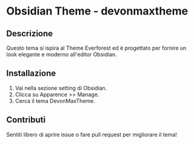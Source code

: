 # Obsidian Theme - devonmaxtheme


## Descrizione
Questo tema si ispira al Theme Everforest ed è progettato per fornire un look elegante e moderno all'editor Obsidian.

## Installazione
1. Vai nella sezione setting di Obsidian.
2. Clicca su Apparence >> Manage.
3. Cerca il tema DevonMaxTheme.

## Contributi
Sentiti libero di aprire issue o fare pull request per migliorare il tema!

